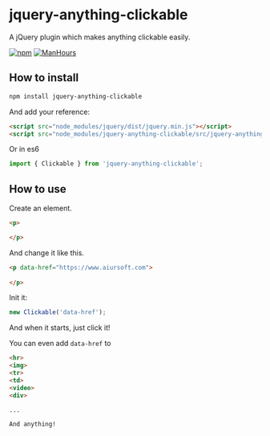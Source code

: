 # jquery-anything-clickable

A jQuery plugin which makes anything clickable easily.

[![npm](https://img.shields.io/npm/v/jquery-anything-clickable.svg?style=flat)](https://www.npmjs.com/package/jquery-anything-clickable)
[![ManHours](https://manhours.aiursoft.cn/gitlab/gitlab.aiursoft.cn/anduin/jquery-anything-clickable.svg)](https://gitlab.aiursoft.cn/anduin/jquery-anything-clickable/-/commits/master?ref_type=heads)

## How to install

```bash
npm install jquery-anything-clickable
```

And add your reference:

```html
<script src="node_modules/jquery/dist/jquery.min.js"></script>
<script src="node_modules/jquery-anything-clickable/src/jquery-anything-clickable.js"></script>
```

Or in es6

```js
import { Clickable } from 'jquery-anything-clickable';
```

## How to use

Create an element.

```html
<p>

</p>
```

And change it like this.

```html
<p data-href="https://www.aiursoft.com">
  
</p>
```

Init it:

```javascript
new Clickable('data-href');
```

And when it starts, just click it!

You can even add `data-href` to

```html
<hr>
<img>
<tr>
<td>
<video>
<div>

...

And anything!
```
